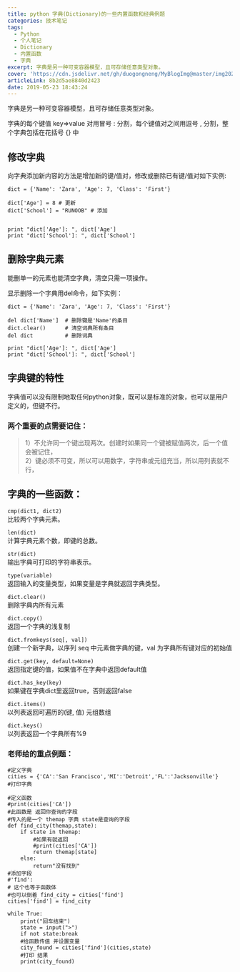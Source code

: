 ```yaml
---
title: python 字典(Dictionary)的一些内置函数和经典例题
categories: 技术笔记
tags:
  - Python
  - 个人笔记
  - Dictionary
  - 内置函数
  - 字典
excerpt: 字典是另一种可变容器模型，且可存储任意类型对象。
cover: 'https://cdn.jsdelivr.net/gh/duogongneng/MyBlogImg@master/img20200918152034.png'
articleLink: 8b2d5ae8840d2423
date: 2019-05-23 18:43:24
---
```


字典是另一种可变容器模型，且可存储任意类型对象。

字典的每个键值 key=>value 对用冒号 : 分割，每个键值对之间用逗号 , 分割，整个字典包括在花括号 {} 中

## 修改字典

向字典添加新内容的方法是增加新的键/值对，修改或删除已有键/值对如下实例:

```
dict = {'Name': 'Zara', 'Age': 7, 'Class': 'First'}
 
dict['Age'] = 8 # 更新
dict['School'] = "RUNOOB" # 添加
 
 
print "dict['Age']: ", dict['Age']
print "dict['School']: ", dict['School']
```




## 删除字典元素

能删单一的元素也能清空字典，清空只需一项操作。

显示删除一个字典用del命令，如下实例：

```
dict = {'Name': 'Zara', 'Age': 7, 'Class': 'First'}
 
del dict['Name']  # 删除键是'Name'的条目
dict.clear()      # 清空词典所有条目
del dict          # 删除词典
 
print "dict['Age']: ", dict['Age'] 
print "dict['School']: ", dict['School']
```



## 字典键的特性

字典值可以没有限制地取任何python对象，既可以是标准的对象，也可以是用户定义的，但键不行。

### 两个重要的点需要记住：

> 1）不允许同一个键出现两次。创建时如果同一个键被赋值两次，后一个值会被记住，  
> 2）键必须不可变，所以可以用数字，字符串或元组充当，所以用列表就不行，

## 字典的一些函数：

`cmp(dict1, dict2)`  
比较两个字典元素。

`len(dict)`  
计算字典元素个数，即键的总数。

`str(dict)`  
输出字典可打印的字符串表示。

`type(variable)`  
返回输入的变量类型，如果变量是字典就返回字典类型。

`dict.clear()`  
删除字典内所有元素

`dict.copy()`  
返回一个字典的浅复制

`dict.fromkeys(seq[, val])`  
创建一个新字典，以序列 seq 中元素做字典的键，val 为字典所有键对应的初始值

`dict.get(key, default=None)`  
返回指定键的值，如果值不在字典中返回default值

`dict.has_key(key)`  
如果键在字典dict里返回true，否则返回false

`dict.items()`  
以列表返回可遍历的(键, 值) 元组数组

`dict.keys()`  
以列表返回一个字典所有%9

### 老师给的重点例题： 

```
#定义字典
cities = {'CA':'San Francisco','MI':'Detroit','FL':'Jacksonville'}
#打印字典

#定义函数
#print(cities['CA'])
#此函数是 返回你查询的字段 
#传入的是一个 themap 字典 state是查询的字段
def find_city(themap,state):
    if state in themap:
        #如果有就返回
        #print(cities['CA'])
        return themap[state]
    else:
        return"没有找到"
#添加字段
#'find': 
# 这个也等于函数体
#也可以倒着 find_city = cities['find']
cities['find'] = find_city

while True:
    print("回车结束")
    state = input(">")
    if not state:break
    #给函数传值 并设置变量
    city_found = cities['find'](cities,state)
    #打印 结果
    print(city_found)
```


